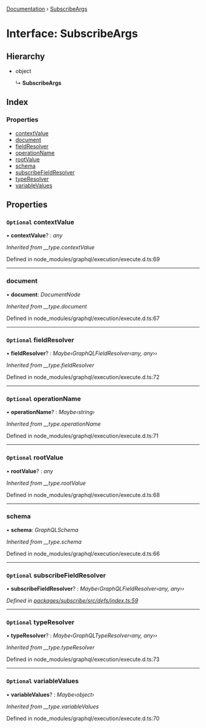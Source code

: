 [Documentation](../README.md) › [SubscribeArgs](subscribeargs.md)

# Interface: SubscribeArgs

## Hierarchy

* object

  ↳ **SubscribeArgs**

## Index

### Properties

* [contextValue](subscribeargs.md#optional-contextvalue)
* [document](subscribeargs.md#document)
* [fieldResolver](subscribeargs.md#optional-fieldresolver)
* [operationName](subscribeargs.md#optional-operationname)
* [rootValue](subscribeargs.md#optional-rootvalue)
* [schema](subscribeargs.md#schema)
* [subscribeFieldResolver](subscribeargs.md#optional-subscribefieldresolver)
* [typeResolver](subscribeargs.md#optional-typeresolver)
* [variableValues](subscribeargs.md#optional-variablevalues)

## Properties

### `Optional` contextValue

• **contextValue**? : *any*

*Inherited from __type.contextValue*

Defined in node_modules/graphql/execution/execute.d.ts:69

___

###  document

• **document**: *DocumentNode*

*Inherited from __type.document*

Defined in node_modules/graphql/execution/execute.d.ts:67

___

### `Optional` fieldResolver

• **fieldResolver**? : *Maybe‹GraphQLFieldResolver‹any, any››*

*Inherited from __type.fieldResolver*

Defined in node_modules/graphql/execution/execute.d.ts:72

___

### `Optional` operationName

• **operationName**? : *Maybe‹string›*

*Inherited from __type.operationName*

Defined in node_modules/graphql/execution/execute.d.ts:71

___

### `Optional` rootValue

• **rootValue**? : *any*

*Inherited from __type.rootValue*

Defined in node_modules/graphql/execution/execute.d.ts:68

___

###  schema

• **schema**: *GraphQLSchema*

*Inherited from __type.schema*

Defined in node_modules/graphql/execution/execute.d.ts:66

___

### `Optional` subscribeFieldResolver

• **subscribeFieldResolver**? : *Maybe‹GraphQLFieldResolver‹any, any››*

*Defined in [packages/subscribe/src/defs/index.ts:59](https://github.com/badbatch/graphql-box/blob/f8ef82d/packages/subscribe/src/defs/index.ts#L59)*

___

### `Optional` typeResolver

• **typeResolver**? : *Maybe‹GraphQLTypeResolver‹any, any››*

*Inherited from __type.typeResolver*

Defined in node_modules/graphql/execution/execute.d.ts:73

___

### `Optional` variableValues

• **variableValues**? : *Maybe‹object›*

*Inherited from __type.variableValues*

Defined in node_modules/graphql/execution/execute.d.ts:70
